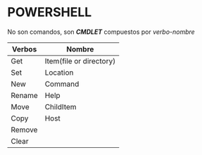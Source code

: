 # POWERSHELL
No son comandos, son ***CMDLET*** compuestos por *verbo-nombre*

|Verbos|Nombre
|--|--
|Get|Item(file or directory)
|Set|Location
|New|Command
|Rename|Help
|Move|ChildItem
|Copy|Host
|Remove|
|Clear|